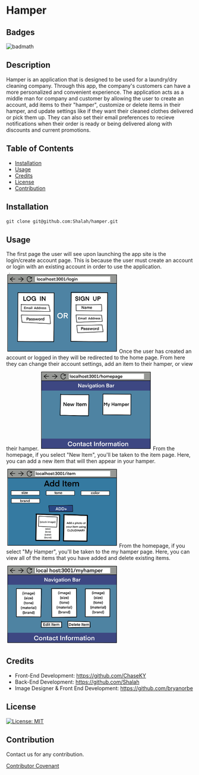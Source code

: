 # Hamper

## Badges
![badmath](https://img.shields.io/badge/License-MIT-blue)

## Description
Hamper is an application that is designed to be used for a laundry/dry cleaning company. Through this app, the company's customers can have a more personalized and convenient experience. The application acts as a middle man for company and customer by allowing the user to create an account, add items to their "hamper", customize or delete items in their hamper, and update settings like if they want their cleaned clothes delivered or pick them up. They can also set their email preferences to recieve notifications when their order is ready or being delivered along with discounts and current promotions.
## Table of Contents
- [Installation](#installation)
- [Usage](#usage) 
- [Credits](#credits)
- [License](#license)
- [Contribution](#contribution)
## Installation
`git clone git@github.com:Shalah/hamper.git`
## Usage
The first page the user will see upon launching the app site is the login/create account page. This is because the user must create an account or login with an existing account in order to use the application.
<img src="public/img/login-page.jpg" width="300" height="auto">
Once the user has created an account or logged in they will be redirected to the home page. From here they can change their account settings, add an item to their hamper, or view their hamper.
<img src="public/img/homepage.jpg" width="300" height="auto">
From the homepage, if you select "New Item", you'll be taken to the item page. Here, you can add a new item that will then appear in your hamper.
<img src="public/img/item-page.jpg" width="300" height="auto">
From the homepage, if you select "My Hamper", you'll be taken to the my hamper page. Here, you can view all of the items that you have added and delete existing items.
<img src="public/img/myhamper.jpg" width="300" height="auto">

## Credits
 - Front-End Development: https://github.com/ChaseKY
 - Back-End Development: https://github.com/Shalah
 - Image Designer & Front End Development: https://github.com/bryanorbe

## License
[![License: MIT](https://img.shields.io/badge/License-MIT-yellow.svg)](https://opensource.org/licenses/MIT)

## Contribution
Contact us for any contribution.

[Contributor Covenant](https://www.contributor-covenant.org/)